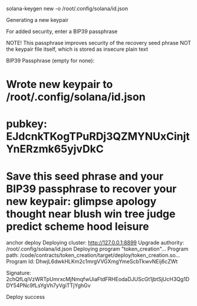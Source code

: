 solana-keygen new -o /root/.config/solana/id.json

Generating a new keypair

For added security, enter a BIP39 passphrase

NOTE! This passphrase improves security of the recovery seed phrase NOT the
keypair file itself, which is stored as insecure plain text

BIP39 Passphrase (empty for none): 

Wrote new keypair to /root/.config/solana/id.json
=============================================================================
pubkey: EJdcnkTKogTPuRDj3QZMYNUxCinjtYnERzmk65yjvDkC
=============================================================================
Save this seed phrase and your BIP39 passphrase to recover your new keypair:
glimpse apology thought near blush win tree judge predict scheme hood leisure
=============================================================================

anchor deploy
Deploying cluster: http://127.0.0.1:8899
Upgrade authority: /root/.config/solana/id.json
Deploying program "token_creation"...
Program path: /code/contracts/token_creation/target/deploy/token_creation.so...
Program Id: DhwjL6dwkHLKm2c1mrgVVGXmgYmeScbTkwvNEij6cZWt

Signature: 2chQfLqiVzWRTpUmrxcMjNmqfwUiaFtdFRHEodaDJUScGt1jbtSjUcH3Qg1DDY54PNc9fLsYgVh7yVgiTTjYghGv

Deploy success
